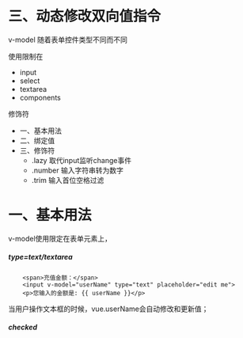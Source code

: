 # 三、动态修改双向值指令

v-model	随着表单控件类型不同而不同

使用限制在

- input
- select
- textarea
- components

修饰符

- 一、基本用法
- 二、绑定值
- 三、修饰符
    - .lazy		取代input监听change事件
    - .number	输入字符串转为数字
    - .trim		输入首位空格过滤

# 一、基本用法

v-model使用限定在表单元素上，

##### type=text/textarea

        <span>充值金额：</span>
        <input v-model="userName" type="text" placeholder="edit me">
        <p>您输入的金额是: {{ userName }}</p>

当用户操作文本框的时候，vue.userName会自动修改和更新值；

##### checked